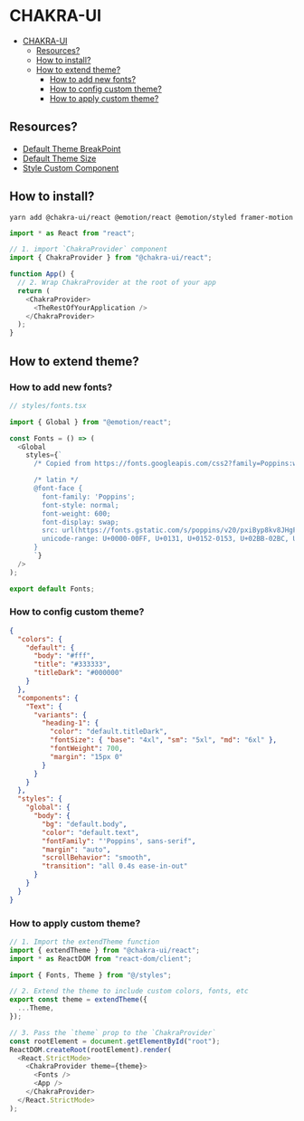 # CHAKRA-UI

- [CHAKRA-UI](#chakra-ui)
  - [Resources?](#resources)
  - [How to install?](#how-to-install)
  - [How to extend theme?](#how-to-extend-theme)
    - [How to add new fonts?](#how-to-add-new-fonts)
    - [How to config custom theme?](#how-to-config-custom-theme)
    - [How to apply custom theme?](#how-to-apply-custom-theme)

## Resources?

- [Default Theme BreakPoint](https://chakra-ui.com/docs/styled-system/theme#breakpoints)
- [Default Theme Size](https://chakra-ui.com/docs/styled-system/theme#sizes)
- [Style Custom Component](https://chakra-ui.com/docs/styled-system/chakra-factory)

## How to install?

`yarn add @chakra-ui/react @emotion/react @emotion/styled framer-motion`

```js
import * as React from "react";

// 1. import `ChakraProvider` component
import { ChakraProvider } from "@chakra-ui/react";

function App() {
  // 2. Wrap ChakraProvider at the root of your app
  return (
    <ChakraProvider>
      <TheRestOfYourApplication />
    </ChakraProvider>
  );
}
```

## How to extend theme?

### How to add new fonts?

```js
// styles/fonts.tsx

import { Global } from "@emotion/react";

const Fonts = () => (
  <Global
    styles={`
      /* Copied from https://fonts.googleapis.com/css2?family=Poppins:wght@400;500;600&display=swap */

      /* latin */
      @font-face {
        font-family: 'Poppins';
        font-style: normal;
        font-weight: 600;
        font-display: swap;
        src: url(https://fonts.gstatic.com/s/poppins/v20/pxiByp8kv8JHgFVrLEj6Z1xlFd2JQEk.woff2) format('woff2');
        unicode-range: U+0000-00FF, U+0131, U+0152-0153, U+02BB-02BC, U+02C6, U+02DA, U+02DC, U+0304, U+0308, U+0329, U+2000-206F, U+2074, U+20AC, U+2122, U+2191, U+2193, U+2212, U+2215, U+FEFF, U+FFFD;
      }
      `}
  />
);

export default Fonts;
```

### How to config custom theme?

```json
{
  "colors": {
    "default": {
      "body": "#fff",
      "title": "#333333",
      "titleDark": "#000000"
    }
  },
  "components": {
    "Text": {
      "variants": {
        "heading-1": {
          "color": "default.titleDark",
          "fontSize": { "base": "4xl", "sm": "5xl", "md": "6xl" },
          "fontWeight": 700,
          "margin": "15px 0"
        }
      }
    }
  },
  "styles": {
    "global": {
      "body": {
        "bg": "default.body",
        "color": "default.text",
        "fontFamily": "'Poppins', sans-serif",
        "margin": "auto",
        "scrollBehavior": "smooth",
        "transition": "all 0.4s ease-in-out"
      }
    }
  }
}
```

### How to apply custom theme?

```js
// 1. Import the extendTheme function
import { extendTheme } from "@chakra-ui/react";
import * as ReactDOM from "react-dom/client";

import { Fonts, Theme } from "@/styles";

// 2. Extend the theme to include custom colors, fonts, etc
export const theme = extendTheme({
  ...Theme,
});

// 3. Pass the `theme` prop to the `ChakraProvider`
const rootElement = document.getElementById("root");
ReactDOM.createRoot(rootElement).render(
  <React.StrictMode>
    <ChakraProvider theme={theme}>
      <Fonts />
      <App />
    </ChakraProvider>
  </React.StrictMode>
);
```
